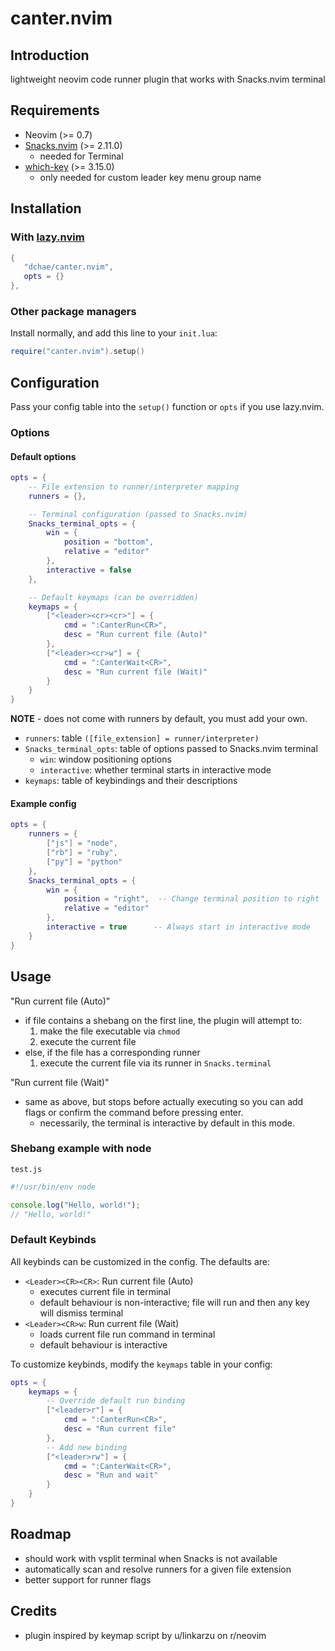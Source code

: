 # canter.nvim

## Introduction

lightweight neovim code runner plugin that works with Snacks.nvim terminal

## Requirements

- Neovim (>= 0.7)
- [Snacks.nvim](https://github.com/folke/snacks.nvim) (>= 2.11.0)
  - needed for Terminal
- [which-key](https://github.com/folke/which-key.nvim) (>= 3.15.0)
  - only needed for custom leader key menu group name

## Installation

### With [lazy.nvim](https://github.com/folke/lazy.nvim)

```lua
{
   "dchae/canter.nvim",
   opts = {}
},
```

### Other package managers

Install normally, and add this line to your `init.lua`:

```lua
require("canter.nvim").setup()
```

## Configuration

Pass your config table into the `setup()` function or `opts` if you use lazy.nvim.

### Options

#### Default options

```lua
opts = {
    -- File extension to runner/interpreter mapping
    runners = {},

    -- Terminal configuration (passed to Snacks.nvim)
    Snacks_terminal_opts = {
        win = {
            position = "bottom",
            relative = "editor"
        },
        interactive = false
    },

    -- Default keymaps (can be overridden)
    keymaps = {
        ["<leader><cr><cr>"] = {
            cmd = ":CanterRun<CR>",
            desc = "Run current file (Auto)"
        },
        ["<leader><cr>w"] = {
            cmd = ":CanterWait<CR>",
            desc = "Run current file (Wait)"
        }
    }
}
```

**NOTE** - does not come with runners by default, you must add your own.

- `runners`: table `([file_extension] = runner/interpreter)`
- `Snacks_terminal_opts`: table of options passed to Snacks.nvim terminal
  - `win`: window positioning options
  - `interactive`: whether terminal starts in interactive mode
- `keymaps`: table of keybindings and their descriptions

#### Example config

```lua
opts = {
    runners = {
        ["js"] = "node", 
        ["rb"] = "ruby", 
        ["py"] = "python"
    },
    Snacks_terminal_opts = {
        win = {
            position = "right",  -- Change terminal position to right
            relative = "editor"
        },
        interactive = true      -- Always start in interactive mode
    }
}
```

## Usage

"Run current file (Auto)"

- if file contains a shebang on the first line, the plugin will attempt to:
  1. make the file executable via `chmod`
  2. execute the current file
- else, if the file has a corresponding runner
  1. execute the current file via its runner in `Snacks.terminal`

"Run current file (Wait)"

- same as above, but stops before actually executing so you can add flags or confirm the command before pressing enter.
  - necessarily, the terminal is interactive by default in this mode.

### Shebang example with node

`test.js`

```js
#!/usr/bin/env node

console.log("Hello, world!");
// "Hello, world!"
```

### Default Keybinds

All keybinds can be customized in the config. The defaults are:

- `<Leader><CR><CR>`: Run current file (Auto)
  - executes current file in terminal
  - default behaviour is non-interactive; file will run and then any key will dismiss terminal
- `<Leader><CR>w`: Run current file (Wait)
  - loads current file run command in terminal
  - default behaviour is interactive

To customize keybinds, modify the `keymaps` table in your config:

```lua
opts = {
    keymaps = {
        -- Override default run binding
        ["<leader>r"] = {
            cmd = ":CanterRun<CR>",
            desc = "Run current file"
        },
        -- Add new binding
        ["<leader>rw"] = {
            cmd = ":CanterWait<CR>",
            desc = "Run and wait"
        }
    }
}
```

## Roadmap

- should work with vsplit terminal when Snacks is not available
- automatically scan and resolve runners for a given file extension
- better support for runner flags

## Credits

- plugin inspired by keymap script by u/linkarzu on r/neovim
